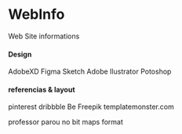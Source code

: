 # WebInfo
Web Site informations


#### Design
AdobeXD
Figma
Sketch
Adobe Ilustrator
Potoshop

#### referencias & layout
pinterest
dribbble
Be
Freepik
templatemonster.com

professor parou no bit maps format
